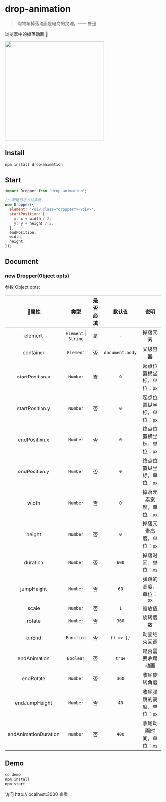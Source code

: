 # drop-animation

> 购物车掉落动画是电商的灵魂。—— 鲁迅

浏览器中的掉落动画 🎾

<image src="http://wx1.sinaimg.cn/mw690/4c8b519dly1fbp9qg0mlog20ho0wghdw.gif" width="320" />

## Install

```bash
npm install drop-animation
```

## Start

```js
import Dropper from 'drop-animation';

// 新建日志方法实例
new Dropper({
  element: '<div class="dropper"></div>',
  startPosition: {
    x: x + width / 2,
    y: y + height / 2,
  },
  endPosition,
  width,
  height,
});
```

## Document

### new Dropper(Object opts)

参数 Object opts:

| 属性 | 类型 | 是否必填 | 默认值 | 说明 |
| :-: | :-: | :-: | :-: | :-: |
| element | `Element` \| `String` | 是 | - | 掉落元素
| container | `Element` | 否 | `document.body` | 父级容器
| startPosition.x | `Number` | 否 | `0` | 起点位置横坐标，单位：`px`
| startPosition.y | `Number` | 否 | `0` | 起点位置纵坐标，单位：`px`
| endPosition.x | `Number` | 否 | `0` | 终点位置横坐标，单位：`px`
| endPosition.y | `Number` | 否 | `0` | 终点位置纵坐标，单位：`px`
| width | `Number` | 否 | `0` | 掉落元素宽度，单位：`px`
| height | `Number` | 否 | `0` | 掉落元素高度，单位：`px`
| duration | `Number` | 否 | `600` | 掉落时间，单位：`ms`
| jumpHeight | `Number` | 否 | `60` | 弹跳的高度，单位：`px`
| scale | `Number` | 否 | `1` | 缩放值
| rotate | `Number` | 否 | `360` | 旋转度数
| onEnd | `Function` | 否 | `() => {}` | 动画结束回调
| endAnimation | `Boolean` | 否 | `true` | 是否需要收尾动画
| endRotate | `Number` | 否 | `360` | 收尾旋转角度
| endJumpHeight | `Number` | 否 | `40` | 收尾弹跳的高度，单位：`px`
| endAnimationDuration | `Number` | 否 | `400` | 收尾动画时间，单位：`ms`

## Demo

```bash
cd demo
npm install
npm start
```

访问 http://localhost:3000 查看
